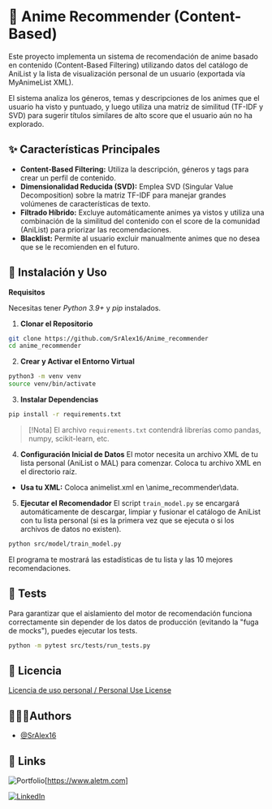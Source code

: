 
# 🤖 Anime Recommender (Content-Based)

Este proyecto implementa un sistema de recomendación de anime basado en contenido (Content-Based Filtering) utilizando datos del catálogo de AniList y la lista de visualización personal de un usuario (exportada vía MyAnimeList XML).

El sistema analiza los géneros, temas y descripciones de los animes que el usuario ha visto y puntuado, y luego utiliza una matriz de similitud (TF-IDF y SVD) para sugerir títulos similares de alto score que el usuario aún no ha explorado.



## ✨ Características Principales
- **Content-Based Filtering:** Utiliza la descripción, géneros y tags para crear un perfil de contenido.
- **Dimensionalidad Reducida (SVD):** Emplea SVD (Singular Value Decomposition) sobre la matriz TF-IDF para manejar grandes volúmenes de características de texto.
- **Filtrado Híbrido:** Excluye automáticamente animes ya vistos y utiliza una combinación de la similitud del contenido con el score de la comunidad (AniList) para priorizar las recomendaciones.
- **Blacklist:** Permite al usuario excluir manualmente animes que no desea que se le recomienden en el futuro.
## 🚀 Instalación y Uso

**Requisitos**

Necesitas tener *Python 3.9+* y *pip* instalados.

1. **Clonar el Repositorio**

```bash
git clone https://github.com/SrAlex16/Anime_recommender
cd anime_recommender
```

2. **Crear y Activar el Entorno Virtual**
```bash
python3 -m venv venv
source venv/bin/activate
```

3. **Instalar Dependencias**
```bash
pip install -r requirements.txt
```
> [!Nota] 
> El archivo `requirements.txt` contendrá librerías como pandas, numpy,          scikit-learn, etc.

4. **Configuración Inicial de Datos**
El motor necesita un archivo XML de tu lista personal (AniList o MAL) para comenzar. Coloca tu archivo XML en el directorio raíz.

- **Usa tu XML:** Coloca animelist.xml en \anime_recommender\data.

5. **Ejecutar el Recomendador**
El script `train_model.py` se encargará automáticamente de descargar, limpiar y fusionar el catálogo de AniList con tu lista personal (si es la primera vez que se ejecuta o si los archivos de datos no existen).
```bash
python src/model/train_model.py
```
El programa te mostrará las estadísticas de tu lista y las 10 mejores recomendaciones.
## 🧪 Tests

Para garantizar que el aislamiento del motor de recomendación funciona correctamente sin depender de los datos de producción (evitando la "fuga de mocks"), puedes ejecutar los tests.

```bash
python -m pytest src/tests/run_tests.py
```
## 📄 Licencia

[Licencia de uso personal / Personal Use License](https://github.com/SrAlex16/Anime_recommender/blob/main/LICENSE.md#licencia-de-uso-personal--personal-use-license)


## 👨🏼‍💼Authors

- [@SrAlex16](https://github.com/SrAlex16)


## 🔗 Links
![Portfolio](https://img.shields.io/badge/my_portfolio-1?style=for-the-badge&logo=ko-fi&logoColor=black)[https://www.aletm.com]

[![LinkedIn](https://img.shields.io/badge/linkedIn-1DA1F2?style=for-the-badge&logo=linkedin&logoColor=white)]([https://linkedin.com/](https://www.linkedin.com/in/alejandro-t-41551a140))

